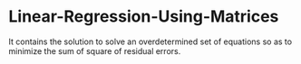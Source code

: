 # Linear-Regression-Using-Matrices
It contains the solution to solve an overdetermined set of equations so as to minimize the sum of square of residual errors. 
